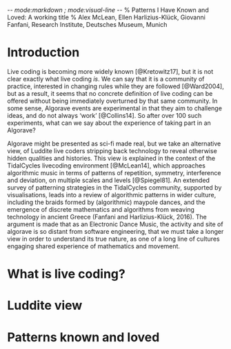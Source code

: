 -*- mode:markdown ; mode:visual-line -*-
% Patterns I Have Known and Loved: A working title
% Alex McLean, Ellen Harlizius-Klück, Giovanni Fanfani,  Research Institute, Deutsches Museum, Munich

# Introduction

Live coding is becoming more widely known [@Kretowitz17], but it is not clear exactly what live coding *is*. We can say that it is a community of practice, interested in changing rules while they are followed [@Ward2004], but as a result, it seems that no concrete definition of live coding can be offered without being immediately overturned by that same community. In some sense, Algorave events are experimental in that they aim to challenge ideas, and do not always ‘work’ [@Collins14]. So after over 100 such experiments, what can we say about the experience of taking part in an Algorave? 

Algorave might be presented as sci-fi made real, but we take an alternative view, of Luddite live coders stripping back technology to reveal otherwise hidden qualities and histories. This view is explained in the context of the TidalCycles livecoding environment [@McLean14], which approaches algorithmic music in terms of patterns of repetition, symmetry, interference and deviation, on multiple scales and levels [@Spiegel81]. An extended survey of patterning strategies in the TidalCycles community, supported by visualisations, leads into a review of algorithmic patterns in wider culture, including the braids formed by (algorithmic) maypole dances, and the emergence of discrete mathematics and algorithms from weaving technology in ancient Greece (Fanfani and Harlizius-Klück, 2016). The argument is made that as an Electronic Dance Music, the activity and site of algorave is so distant from software engineering, that we must take a longer view in order to understand its true nature, as one of a long line of cultures engaging shared experience of mathematics and movement.

# What is live coding?

# Luddite view

# Patterns known and loved

